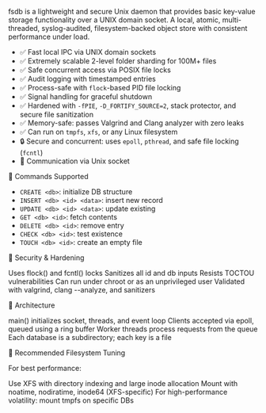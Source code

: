fsdb is a lightweight and secure Unix daemon that provides basic key-value storage functionality over a UNIX domain socket. 
A local, atomic, multi-threaded, syslog-audited, filesystem-backed object store with consistent performance under load.

- ✅ Fast local IPC via UNIX domain sockets
- ✅ Extremely scalable 2-level folder sharding for 100M+ files
- ✅ Safe concurrent access via POSIX file locks
- ✅ Audit logging with timestamped entries
- ✅ Process-safe with `flock`-based PID file locking
- ✅ Signal handling for graceful shutdown
- ✅ Hardened with `-fPIE`, `-D_FORTIFY_SOURCE=2`, stack protector, and secure file sanitization
- ✅ Memory-safe: passes Valgrind and Clang analyzer with zero leaks
- ✅ Can run on `tmpfs`, `xfs`, or any Linux filesystem
- 🔒 Secure and concurrent: uses `epoll`, `pthread`, and safe file locking (`fcntl`)
- 🔌 Communication via Unix socket
 
 🧪 Commands Supported
 - `CREATE <db>`: initialize DB structure
- `INSERT <db> <id> <data>`: insert new record
- `UPDATE <db> <id> <data>`: update existing
- `GET <db> <id>`: fetch contents
- `DELETE <db> <id>`: remove entry
- `CHECK <db> <id>`: test existence
- `TOUCH <db> <id>`: create an empty file

🔐 Security & Hardening

Uses flock() and fcntl() locks
Sanitizes all id and db inputs
Resists TOCTOU vulnerabilities
Can run under chroot or as an unprivileged user
Validated with valgrind, clang --analyze, and sanitizers

🧱 Architecture

main() initializes socket, threads, and event loop
Clients accepted via epoll, queued using a ring buffer
Worker threads process requests from the queue
Each database is a subdirectory; each key is a file

🧠 Recommended Filesystem Tuning

For best performance:

Use XFS with directory indexing and large inode allocation
Mount with noatime, nodiratime, inode64 (XFS-specific)
For high-performance volatility: mount tmpfs on specific DBs
